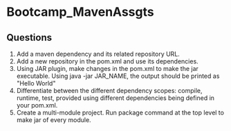 # Bootcamp_MavenAssgts
## Questions 
<ol>
<li>Add a maven dependency and its related repository URL.</li>
<li>Add a new repository in the pom.xml and use its dependencies.</li>
<li>Using JAR plugin, make changes in the pom.xml to make the jar executable. Using java -jar JAR_NAME, the output should be printed as "Hello World"</li>
<li>Differentiate between the different dependency scopes: compile, runtime, test, provided using different dependencies being defined in your pom.xml.</li>
<li>Create a multi-module project. Run package command at the top level to make jar of every module.</li>
</ol>
